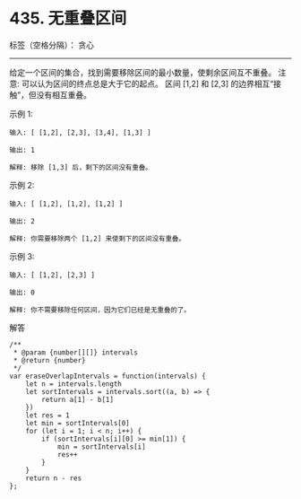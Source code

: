 ﻿# 435. 无重叠区间

标签（空格分隔）： 贪心

---

给定一个区间的集合，找到需要移除区间的最小数量，使剩余区间互不重叠。
注意:
可以认为区间的终点总是大于它的起点。
区间 [1,2] 和 [2,3] 的边界相互“接触”，但没有相互重叠。

示例 1:

    输入: [ [1,2], [2,3], [3,4], [1,3] ]
    
    输出: 1
    
    解释: 移除 [1,3] 后，剩下的区间没有重叠。

示例 2:

    输入: [ [1,2], [1,2], [1,2] ]
    
    输出: 2
    
    解释: 你需要移除两个 [1,2] 来使剩下的区间没有重叠。

示例 3:

    输入: [ [1,2], [2,3] ]
    
    输出: 0
    
    解释: 你不需要移除任何区间，因为它们已经是无重叠的了。

解答

    /**
     * @param {number[][]} intervals
     * @return {number}
     */
    var eraseOverlapIntervals = function(intervals) {
        let n = intervals.length
        let sortIntervals = intervals.sort((a, b) => {
            return a[1] - b[1]
        })
        let res = 1
        let min = sortIntervals[0]
        for (let i = 1; i < n; i++) {
            if (sortIntervals[i][0] >= min[1]) {
                min = sortIntervals[i]
                res++
            }
        }
        return n - res
    };



